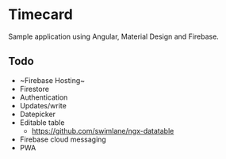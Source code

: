 # Timecard

Sample application using Angular, Material Design and Firebase.

## Todo
* ~Firebase Hosting~
* Firestore
* Authentication
* Updates/write
* Datepicker
* Editable table
  * https://github.com/swimlane/ngx-datatable
* Firebase cloud messaging
* PWA